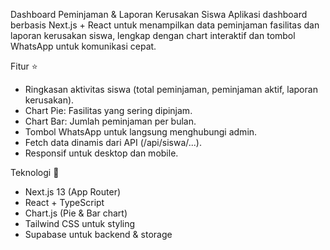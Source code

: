 Dashboard Peminjaman & Laporan Kerusakan Siswa
Aplikasi dashboard berbasis Next.js + React untuk menampilkan data peminjaman fasilitas dan laporan kerusakan siswa, lengkap dengan chart interaktif dan tombol WhatsApp untuk komunikasi cepat.

Fitur ⭐
- Ringkasan aktivitas siswa (total peminjaman, peminjaman aktif, laporan kerusakan).
- Chart Pie: Fasilitas yang sering dipinjam.
- Chart Bar: Jumlah peminjaman per bulan.
- Tombol WhatsApp untuk langsung menghubungi admin.
- Fetch data dinamis dari API (/api/siswa/...).
- Responsif untuk desktop dan mobile.

Teknologi 🚀
- Next.js 13 (App Router)
- React + TypeScript
- Chart.js (Pie & Bar chart)
- Tailwind CSS untuk styling
- Supabase untuk backend & storage

